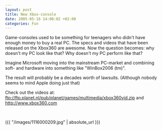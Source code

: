 ```yaml
---
layout: post
title: New Xbox-console
date: 2005-05-16 14:08:02 +02:00
categories: Fun
---
```

<P>Game-consoles used to be something for teenagers who didn't have enough money to buy a real PC. The specs and videos that have been released on the Xbox360 are awesome. Now the question becomes: why doesn't my PC look like that? Why doesn't my PC perform like that?</P>
<P>Imagine Microsoft moving into the mainstream PC-market and combining soft- and hardware into something like "WinBox2006 (tm)".</P>
<P>The result will probably be a decades worth of lawsuits. (Although nobody seems to mind Apple doing just that)</P>
<P>Check out the videos at: <A href="ftp://ftp.planet.nl/pub/planet/games/multimedia/xbox360vid.zip">ftp://ftp.planet.nl/pub/planet/games/multimedia/xbox360vid.zip</A> and <A href="http://www.xbox360.com">http://www.xbox360.com</A></P>
<P> </P>
({{ "/images/1116000209.jpg" | absolute_url }})